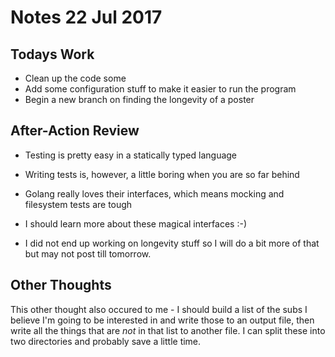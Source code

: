 # Notes 22 Jul 2017

## Todays Work

- Clean up the code some
- Add some configuration stuff to make it easier to run the program
- Begin a new branch on finding the longevity of a poster

## After-Action Review

- Testing is pretty easy in a statically typed language
- Writing tests is, however, a little boring when you are so far behind
- Golang really loves their interfaces, which means mocking and filesystem tests are tough
- I should learn more about these magical interfaces :-)

- I did not end up working on longevity stuff so I will do a bit more of that but may not post till tomorrow.


## Other Thoughts

This other thought also occured to me - I should build a list of the subs I believe I'm going to be interested in and write those to an output file, then write all the things that are *not* in that list to another file.  I can split these into two directories and probably save a little time.  
